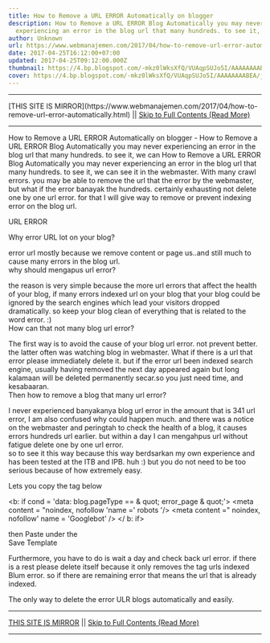 ```yaml
---
title: How to Remove a URL ERROR Automatically on blogger
description: How to Remove a URL ERROR Blog Automatically you may never
  experiencing an error in the blog url that many hundreds. to see it, we can
author: Unknown
url: https://www.webmanajemen.com/2017/04/how-to-remove-url-error-automatically.html
date: 2017-04-25T16:12:00+07:00
updated: 2017-04-25T09:12:00.000Z
thumbnail: https://4.bp.blogspot.com/-mkz0lWksXfQ/VUAqpSUJo5I/AAAAAAAABEA/jtNaXv7Oiw4/s1600/Cara%2BMenghapus%2BURL%2BERROR%2Bsecara%2Botomatis.png
cover: https://4.bp.blogspot.com/-mkz0lWksXfQ/VUAqpSUJo5I/AAAAAAAABEA/jtNaXv7Oiw4/s1600/Cara%2BMenghapus%2BURL%2BERROR%2Bsecara%2Botomatis.png
---
```


<hr/> [THIS SITE IS MIRROR](https://www.webmanajemen.com/2017/04/how-to-remove-url-error-automatically.html) || <a href="https://www.webmanajemen.com/2017/04/how-to-remove-url-error-automatically.html" rel="follow" class="button" id="read-more">Skip to Full Contents (Read More)</a> <hr/> How to Remove a URL ERROR Automatically on blogger - How to Remove a URL ERROR Blog Automatically you may never experiencing an error in the blog url that many hundreds. to see it, we can How to Remove a URL ERROR Blog Automatically 
you may never experiencing an error in the blog url that many hundreds. to  see it, we can see it in the webmaster. With many crawl errors. you may be  able to remove the url that the error by the webmaster, but what if the  error banayak the hundreds. certainly exhausting not delete one by one url  error. for that I will give way to remove or prevent indexing error on the  blog url. 

  
    


URL ERROR

                   
    
   
 
Why error URL lot on your blog? 
  
  error url mostly because we remove content or page us..and still much to  cause many errors in the blog url.  
why should mengapus url error? 
  
  the reason is very simple because the more url errors that affect the  health of your blog, if many errors indexed url on your blog that your blog  could be ignored by the search engines which lead your visitors dropped  dramatically. so keep your blog clean of everything that is related to the  word error. :)  
How can that not many blog url error? 
  
  The first way is to avoid the cause of your blog url error. not prevent  better. the latter often was watching blog in webmaster. What if there is a  url that error please immediately delete it. but if the error url been  indexed search engine, usually having removed the next day appeared again  but long kalamaan will be deleted permanently secar.so you just need time,  and kesabaaran.  
Then how to remove a blog that many url error? 
  
  I never experienced banyakanya blog url error in the amount that is 341 url  error, I am also confused why could happen much. and there was a notice on  the webmaster and peringtah to check the health of a blog, it causes errors  hundreds url earlier. but within a day I can mengahpus url without fatigue  delete one by one url error.  
so to see it this way because this way berdsarkan my own experience and has  been tested at the ITB and IPB. huh :) but you do not need to be too  serious because of how extremely easy. 

  Lets you copy the tag below  

<b: if cond = 'data: blog.pageType == & quot; error_page &  quot;'> <meta content = "noindex, nofollow 'name =' robots '/>  <meta content =" noindex, nofollow' name = 'Googlebot' /> </ b:  if> 

  then Paste under the <head>  
  Save Template  



Furthermore, you have to do is wait a day and check back url error. if   there is a rest please delete itself because it only removes the tag   urls indexed Blum error. so if there are remaining error that means the   url that is already indexed.  


The only way to delete the error ULR blogs automatically and easily. <hr/> [THIS SITE IS MIRROR](https://www.webmanajemen.com/2017/04/how-to-remove-url-error-automatically.html) || <a href="https://www.webmanajemen.com/2017/04/how-to-remove-url-error-automatically.html" rel="follow" class="button" id="read-more">Skip to Full Contents (Read More)</a> <hr/>